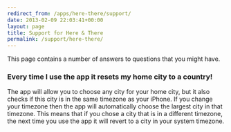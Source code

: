 ```yaml
---
redirect_from: /apps/here-there/support/
date: 2013-02-09 22:03:41+00:00
layout: page
title: Support for Here & There
permalink: /support/here-there/
---
```


This page contains a number of answers to questions that you might have.


### Every time I use the app it resets my home city to a country!


The app will allow you to choose any city for your home city, but it also checks if this city is in the same timezone as your iPhone. If you change your timezone then the app will automatically choose the largest city in that timezone. This means that if you chose a city that is in a different timezone, the next time you use the app it will revert to a city in your system timezone.
